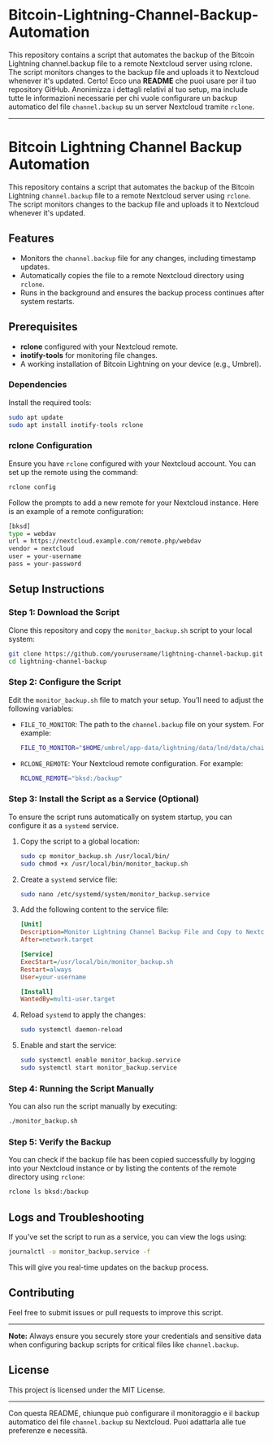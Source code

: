 # Bitcoin-Lightning-Channel-Backup-Automation
This repository contains a script that automates the backup of the Bitcoin Lightning channel.backup file to a remote Nextcloud server using rclone. The script monitors changes to the backup file and uploads it to Nextcloud whenever it's updated.
Certo! Ecco una **README** che puoi usare per il tuo repository GitHub. Anonimizza i dettagli relativi al tuo setup, ma include tutte le informazioni necessarie per chi vuole configurare un backup automatico del file `channel.backup` su un server Nextcloud tramite `rclone`.

---

# Bitcoin Lightning Channel Backup Automation

This repository contains a script that automates the backup of the Bitcoin Lightning `channel.backup` file to a remote Nextcloud server using `rclone`. The script monitors changes to the backup file and uploads it to Nextcloud whenever it's updated. 

## Features
- Monitors the `channel.backup` file for any changes, including timestamp updates.
- Automatically copies the file to a remote Nextcloud directory using `rclone`.
- Runs in the background and ensures the backup process continues after system restarts.

## Prerequisites
- **rclone** configured with your Nextcloud remote.
- **inotify-tools** for monitoring file changes.
- A working installation of Bitcoin Lightning on your device (e.g., Umbrel).

### Dependencies
Install the required tools:
```bash
sudo apt update
sudo apt install inotify-tools rclone
```

### rclone Configuration
Ensure you have `rclone` configured with your Nextcloud account. You can set up the remote using the command:
```bash
rclone config
```
Follow the prompts to add a new remote for your Nextcloud instance. Here is an example of a remote configuration:

```bash
[bksd]
type = webdav
url = https://nextcloud.example.com/remote.php/webdav
vendor = nextcloud
user = your-username
pass = your-password
```

## Setup Instructions

### Step 1: Download the Script
Clone this repository and copy the `monitor_backup.sh` script to your local system:

```bash
git clone https://github.com/yourusername/lightning-channel-backup.git
cd lightning-channel-backup
```

### Step 2: Configure the Script
Edit the `monitor_backup.sh` file to match your setup. You’ll need to adjust the following variables:

- `FILE_TO_MONITOR`: The path to the `channel.backup` file on your system. For example:
  ```bash
  FILE_TO_MONITOR="$HOME/umbrel/app-data/lightning/data/lnd/data/chain/bitcoin/mainnet/channel.backup"
  ```

- `RCLONE_REMOTE`: Your Nextcloud remote configuration. For example:
  ```bash
  RCLONE_REMOTE="bksd:/backup"
  ```

### Step 3: Install the Script as a Service (Optional)
To ensure the script runs automatically on system startup, you can configure it as a `systemd` service.

1. Copy the script to a global location:
   ```bash
   sudo cp monitor_backup.sh /usr/local/bin/
   sudo chmod +x /usr/local/bin/monitor_backup.sh
   ```

2. Create a `systemd` service file:
   ```bash
   sudo nano /etc/systemd/system/monitor_backup.service
   ```

3. Add the following content to the service file:
   ```ini
   [Unit]
   Description=Monitor Lightning Channel Backup File and Copy to Nextcloud
   After=network.target

   [Service]
   ExecStart=/usr/local/bin/monitor_backup.sh
   Restart=always
   User=your-username

   [Install]
   WantedBy=multi-user.target
   ```

4. Reload `systemd` to apply the changes:
   ```bash
   sudo systemctl daemon-reload
   ```

5. Enable and start the service:
   ```bash
   sudo systemctl enable monitor_backup.service
   sudo systemctl start monitor_backup.service
   ```

### Step 4: Running the Script Manually
You can also run the script manually by executing:
```bash
./monitor_backup.sh
```

### Step 5: Verify the Backup
You can check if the backup file has been copied successfully by logging into your Nextcloud instance or by listing the contents of the remote directory using `rclone`:

```bash
rclone ls bksd:/backup
```

## Logs and Troubleshooting
If you've set the script to run as a service, you can view the logs using:
```bash
journalctl -u monitor_backup.service -f
```

This will give you real-time updates on the backup process.

## Contributing
Feel free to submit issues or pull requests to improve this script.

---

**Note:** Always ensure you securely store your credentials and sensitive data when configuring backup scripts for critical files like `channel.backup`.

## License
This project is licensed under the MIT License.

---

Con questa README, chiunque può configurare il monitoraggio e il backup automatico del file `channel.backup` su Nextcloud. Puoi adattarla alle tue preferenze e necessità.
